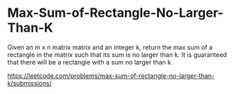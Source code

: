 # Max-Sum-of-Rectangle-No-Larger-Than-K
Given an m x n matrix matrix and an integer k, return the max sum of a rectangle in the matrix such that its sum is no larger than k.  It is guaranteed that there will be a rectangle with a sum no larger than k

https://leetcode.com/problems/max-sum-of-rectangle-no-larger-than-k/submissions/

